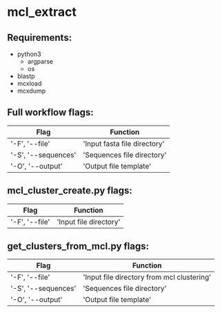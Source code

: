 # mcl_extract

## Requirements:  
* python3
  * argparse
  * os
* blastp
* mcxload
* mcxdump  

## Full workflow flags:

Flag                | Function 
--------------------|---------
'-F', '--file'      | 'Input fasta file directory'
'-S', '--sequences' | 'Sequences file directory'
'-O', '--output'    | 'Output file template'


## mcl_cluster_create.py flags:

Flag                | Function 
--------------------|---------
'-F', '--file'      | 'Input file directory'


## get_clusters_from_mcl.py flags:

Flag                | Function 
--------------------|---------
'-F', '--file'      | 'Input file directory from mcl clustering'
'-S', '--sequences' | 'Sequences file directory'
'-O', '--output'    | 'Output file template'
